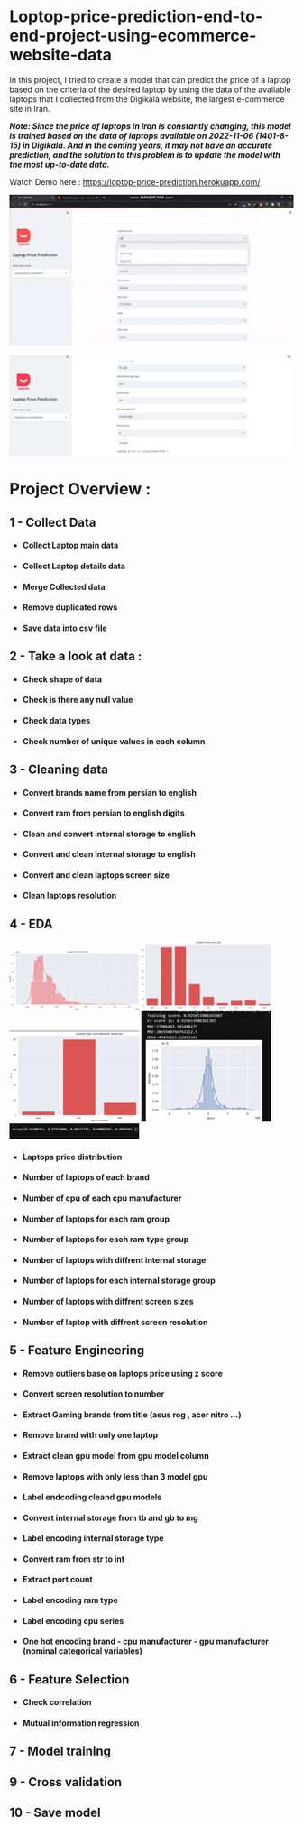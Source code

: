 # Loptop-price-prediction-end-to-end-project-using-ecommerce-website-data
In this project, I tried to create a model that can predict the price of a laptop based on the criteria of the desired laptop by using the data of the available laptops that I collected from the Digikala website, the largest e-commerce site in Iran.

***Note: Since the price of laptops in Iran is constantly changing, this model is trained based on the data of laptops available on 2022-11-06 (1401-8-15) in Digikala. And in the coming years, it may not have an accurate prediction, and the solution to this problem is to update the model with the most up-to-date data.***


Watch Demo here : 
https://loptop-price-prediction.herokuapp.com/


![alt Text](https://github.com/meysamraz/laptop-price-prediction-end-to-end-project-using-ecommerce-website-data/blob/master/src/preview.gif)

<p><img src="src/demo.png" alt=""></p>

# Project Overview : 

## 1 - Collect Data 
- #### Collect Laptop main data 
- #### Collect Laptop details data
- #### Merge Collected data
- #### Remove duplicated rows 
- #### Save data into csv file 

## 2 - Take a look at data :
- #### Check shape of data 
- #### Check is there any null value
- #### Check data types
- #### Check number of unique values in each column

## 3 - Cleaning data 
- #### Convert brands name from persian to english
- #### Convert ram from persian to english digits
- #### Clean and convert internal storage to english
- #### Convert and clean internal storage to english
- #### Convert and clean laptops screen size
- #### Clean laptops resolution

## 4 - EDA 
<img src = "src/plot1.png" width ="230" /> <img src = "src/plot2.png" width ="230" /> <img src = "src/plot3.png" width ="230" />
<img src = "src/plot4.png" width ="230" /> <img src = "src/plot5.png" width ="230" />

- #### Laptops price distribution
- #### Number of laptops of each brand
- #### Number of cpu of each cpu manufacturer
- #### Number of laptops for each ram group 
- #### Number of laptops for each ram type group
- #### Number of laptops with diffrent internal storage
- #### Number of laptops for each internal storage group
- #### Number of laptops with diffrent screen sizes
- #### Number of laptop with diffrent screen resolution


## 5 - Feature Engineering
- #### Remove outliers base on laptops price using z score
- #### Convert screen resolution to number
- #### Extract Gaming brands from title (asus rog , acer nitro ...)
- #### Remove brand with only one laptop
- #### Extract clean gpu model from gpu model column
- #### Remove laptops with only less than 3 model gpu
- #### Label endcoding cleand gpu models
- #### Convert internal storage from tb and gb to mg
- #### Label encoding internal storage type
- #### Convert ram from str to int
- #### Extract port count
- #### Label encoding ram type
- #### Label encoding cpu series
- #### One hot encoding brand - cpu manufacturer - gpu manufacturer (nominal categorical variables)


## 6 - Feature Selection
- #### Check correlation
- #### Mutual information regression

## 7 - Model training  


## 9 - Cross validation

## 10 - Save model
